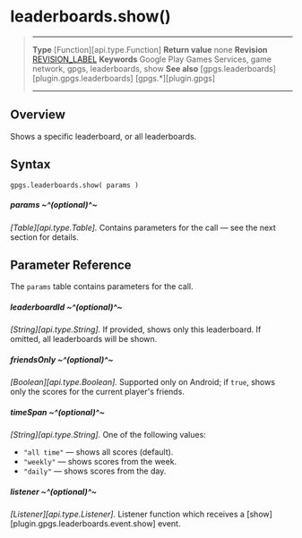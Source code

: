 # leaderboards.show()

> --------------------- ------------------------------------------------------------------------------------------
> __Type__              [Function][api.type.Function]
> __Return value__      none
> __Revision__          [REVISION_LABEL](REVISION_URL)
> __Keywords__          Google Play Games Services, game network, gpgs, leaderboards, show
> __See also__          [gpgs.leaderboards][plugin.gpgs.leaderboards]
>                       [gpgs.*][plugin.gpgs]
> --------------------- ------------------------------------------------------------------------------------------

## Overview

Shows a specific leaderboard, or all leaderboards.

## Syntax

	gpgs.leaderboards.show( params )

##### params ~^(optional)^~
_[Table][api.type.Table]._ Contains parameters for the call &mdash; see the next section for details.

## Parameter Reference

The `params` table contains parameters for the call.

##### leaderboardId ~^(optional)^~
_[String][api.type.String]._ If provided, shows only this leaderboard. If omitted, all leaderboards will be shown.

##### friendsOnly ~^(optional)^~
_[Boolean][api.type.Boolean]._ Supported only on Android; if `true`, shows only the scores for the current player's friends.

##### timeSpan ~^(optional)^~
_[String][api.type.String]._ One of the following values:

* `"all time"` &mdash; shows all scores (default).
* `"weekly"` &mdash; shows scores from the week.
* `"daily"` &mdash; shows scores from the day.

##### listener ~^(optional)^~
_[Listener][api.type.Listener]._ Listener function which receives a [show][plugin.gpgs.leaderboards.event.show] event.
